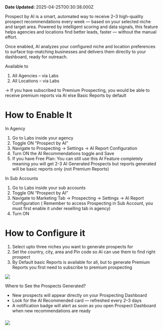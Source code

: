**Date Updated:** 2025-04-25T00:30:38.000Z

Prospect by AI is a smart, automated way to receive 2–3 high-quality prospect recommendations every week — based on your selected niche and target area. Powered by intelligent scoring and data signals, this feature helps agencies and locations find better leads, faster — without the manual effort.

Once enabled, AI analyzes your configured niche and location preferences to surface top-matching businesses and delivers them directly to your dashboard, ready for outreach.

Available to

1. All Agencies – via Labs
2. All Locations – via Labs

\-> If you have subscribed to Premium Prospecting, you would be able to receive premium reports via AI else Basic Reports by default

# How to Enable It

In Agency

1. Go to Labs inside your agency
2. Toggle ON “Prospect by AI”
3. Navigate to Prospecting → Settings → AI Report Configuration
4. Turn ON the AI Recommendations toggle and Save
5. If you have Free Plan: You can still use this AI Feature completely meaning you will get 2-3 AI Generated Prospects but reports generated will be basic reports only (not Premium Reports)

In Sub Accounts

1. Go to Labs inside your sub accounts
2. Toggle ON “Prospect by AI”
3. Navigate to Marketing Tab -> Prospecting → Settings → AI Report Configuration ( Remember to access Prospecting in Sub Account, you must first enable it under reselling tab in agency)
4. Turn ON
  
  
# How to Configure it

1. Select upto three niches you want to generate prospects for
2. Set the country, city, area and Pin code so AI can use them to find right prospect
3. By Default basic Reports is available for all, but to generate Premium Reports you first need to subscribe to premium prospecting

![](https://s3.amazonaws.com/cdn.freshdesk.com/data/helpdesk/attachments/production/155045606512/original/ivmxMZCGwdrRnFgr3bwJUYIFnlM0hK8tEA.png?1745502428)
  
  
Where to See the Prospects Generated?

* New prospects will appear directly on your Prospecting Dashboard
* Look for the AI Recommended card — refreshed every 2–3 days
* A notification badge will alert as soon as you open Prospect Dashboard when new recommendations are ready

### ![](https://s3.amazonaws.com/cdn.freshdesk.com/data/helpdesk/attachments/production/155045606525/original/HPbtZFMpZKsPuSkqrK_LAodmCaEyTcK8dQ.png?1745502451)
  
  